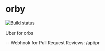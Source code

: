 # orby

[![Build status](https://ci.appveyor.com/api/projects/status/krnpaqvwik92b43u?svg=true)](https://ci.appveyor.com/project/UCNETAdmin/orby)

Uber for orbs

--
Webhook for Pull Request Reviews: /api/pr
